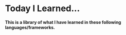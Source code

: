 # Today I Learned...

#### This is a library of what I have learned in these following languages/frameworks. 

